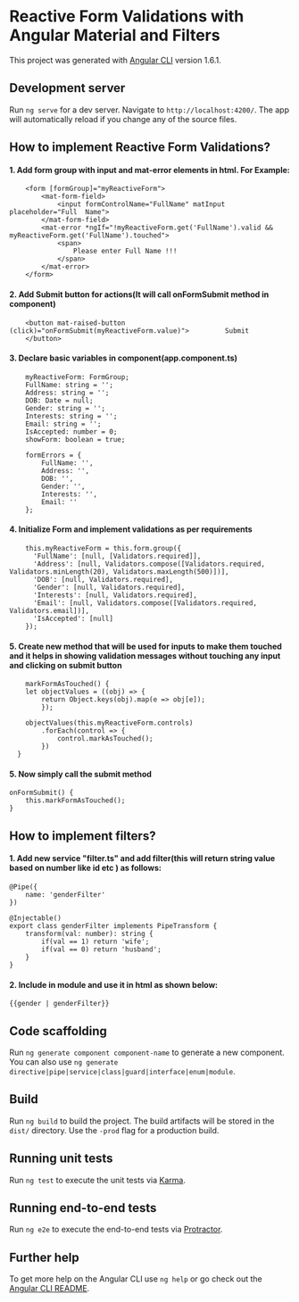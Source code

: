 # Reactive Form Validations with Angular Material and Filters

This project was generated with [Angular CLI](https://github.com/angular/angular-cli) version 1.6.1.

## Development server

Run `ng serve` for a dev server. Navigate to `http://localhost:4200/`. The app will automatically reload if you change any of the source files.

## How to implement Reactive Form Validations?

#### 1. Add form group with input and mat-error elements in html. For Example:

``` 
    <form [formGroup]="myReactiveForm">
        <mat-form-field>
            <input formControlName="FullName" matInput placeholder="Full  Name">
        </mat-form-field>
        <mat-error *ngIf="!myReactiveForm.get('FullName').valid &&                         myReactiveForm.get('FullName').touched">
            <span> 
                Please enter Full Name !!!
            </span>
        </mat-error>
    </form>
```
#### 2. Add Submit button for actions(It will call onFormSubmit method in component)
```
    <button mat-raised-button (click)="onFormSubmit(myReactiveForm.value)">         Submit 
    </button>
```

#### 3. Declare basic variables in component(app.component.ts)
```
    myReactiveForm: FormGroup;
    FullName: string = '';
    Address: string = '';
    DOB: Date = null;
    Gender: string = '';
    Interests: string = '';
    Email: string = '';
    IsAccepted: number = 0;
    showForm: boolean = true;

    formErrors = {
        FullName: '',
        Address: '',
        DOB: '',
        Gender: '',
        Interests: '',
        Email: ''
    };
```

#### 4. Initialize Form and implement validations as per requirements
```
    this.myReactiveForm = this.form.group({
      'FullName': [null, [Validators.required]],
      'Address': [null, Validators.compose([Validators.required, Validators.minLength(20), Validators.maxLength(500)])],
      'DOB': [null, Validators.required],
      'Gender': [null, Validators.required],
      'Interests': [null, Validators.required],
      'Email': [null, Validators.compose([Validators.required, Validators.email])],
      'IsAccepted': [null]
    });
```


#### 5. Create new method that will be used for inputs to make them touched and it helps in showing validation messages without touching any input and clicking on submit button
```
    markFormAsTouched() {
    let objectValues = ((obj) => { 
        return Object.keys(obj).map(e => obj[e]);
        });

    objectValues(this.myReactiveForm.controls)
        .forEach(control => {
            control.markAsTouched();
        })
  }
```
#### 5. Now simply call the submit method 
```
onFormSubmit() {
    this.markFormAsTouched();
}    
```

## How to implement filters?
#### 1. Add new service "filter.ts" and add filter(this will return string value based on number like id etc ) as follows:
```
@Pipe({
    name: 'genderFilter'
})

@Injectable()
export class genderFilter implements PipeTransform {
    transform(val: number): string {
        if(val == 1) return 'wife';
        if(val == 0) return 'husband';
    }
}    
```

#### 2. Include in module and use it in html as shown below:
```
{{gender | genderFilter}}   
```

## Code scaffolding

Run `ng generate component component-name` to generate a new component. You can also use `ng generate directive|pipe|service|class|guard|interface|enum|module`.

## Build

Run `ng build` to build the project. The build artifacts will be stored in the `dist/` directory. Use the `-prod` flag for a production build.

## Running unit tests

Run `ng test` to execute the unit tests via [Karma](https://karma-runner.github.io).

## Running end-to-end tests

Run `ng e2e` to execute the end-to-end tests via [Protractor](http://www.protractortest.org/).

## Further help

To get more help on the Angular CLI use `ng help` or go check out the [Angular CLI README](https://github.com/angular/angular-cli/blob/master/README.md).
